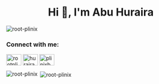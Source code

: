 <h1 align="center">Hi 👋, I'm Abu Huraira</h1>
<p align="left"> <img src="https://komarev.com/ghpvc/?username=root-plinix&label=Profile%20views&color=0e75b6&style=flat" alt="root-plinix" /> </p>
<h3 align="left">Connect with me:</h3>
<p align="left">
<a href="https://fb.com/rootplinix127.0.0.1" target="blank"><img align="center" src="https://cdn.jsdelivr.net/npm/simple-icons@3.0.1/icons/facebook.svg" alt="rootplinix127.0.0.1" height="30" width="40" /></a>
<a href="https://instagram.com/huraira64762" target="blank"><img align="center" src="https://cdn.jsdelivr.net/npm/simple-icons@3.0.1/icons/instagram.svg" alt="huraira64762" height="30" width="40" /></a>
<a href="https://www.youtube.com/c/DarkPhinix" target="blank"><img align="center" src="https://cdn.jsdelivr.net/npm/simple-icons@3.0.1/icons/youtube.svg" alt="plinixbhai" height="30" width="40" /></a>
</p>
<p><img align="left" src="https://github-readme-stats.vercel.app/api/top-langs?username=root-plinix&show_icons=true&locale=en&layout=compact" alt="root-plinix" /></p>

<p>&nbsp;<img align="center" src="https://github-readme-stats.vercel.app/api?username=root-plinix&show_icons=true&locale=en" alt="root-plinix" /></p>

